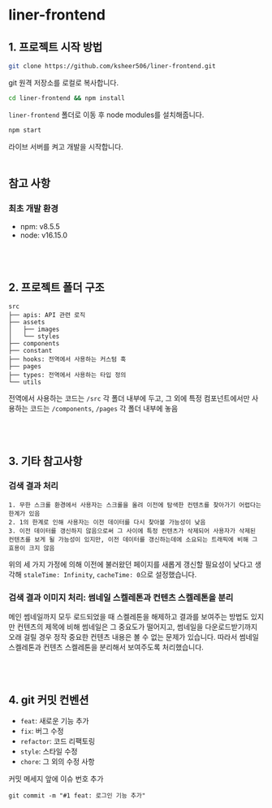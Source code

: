 # liner-frontend

## 1. 프로젝트 시작 방법
```bash
git clone https://github.com/ksheer506/liner-frontend.git
```
git 원격 저장소를 로컬로 복사합니다.

```bash
cd liner-frontend && npm install
```
`liner-frontend` 폴더로 이동 후 node modules를 설치해줍니다.
```bash
npm start
```
라이브 서버를 켜고 개발을 시작합니다.  
<br/>

## 참고 사항
### 최초 개발 환경
- npm: v8.5.5
- node: v16.15.0

<br/><br/>

## 2. 프로젝트 폴더 구조
```
src
├── apis: API 관련 로직
├── assets
│   ├── images
│   └── styles
├── components
├── constant
├── hooks: 전역에서 사용하는 커스텀 훅
├── pages
├── types: 전역에서 사용하는 타입 정의
└── utils
```
전역에서 사용하는 코드는 `/src` 각 폴더 내부에 두고, 그 외에 특정 컴포넌트에서만 사용하는 코드는 `/components`, `/pages` 각 폴더 내부에 놓음

<br/><br/>

## 3. 기타 참고사항
### 검색 결과 처리
```
1. 무한 스크롤 환경에서 사용자는 스크롤을 올려 이전에 탐색한 컨텐츠를 찾아가기 어렵다는 한계가 있음
2. 1의 한계로 인해 사용자는 이전 데이터를 다시 찾아볼 가능성이 낮음
3. 이전 데이터를 갱신하지 않음으로써 그 사이에 특정 컨텐츠가 삭제되어 사용자가 삭제된 컨텐츠를 보게 될 가능성이 있지만, 이전 데이터를 갱신하는데에 소요되는 트래픽에 비해 그 효용이 크지 않음 
```
위의 세 가지 가정에 의해 이전에 불러왔던 페이지를 새롭게 갱신할 필요성이 낮다고 생각해 `staleTime: Infinity`, `cacheTime: 0`으로 설정했습니다.

### 검색 결과 이미지 처리: 썸네일 스켈레톤과 컨텐츠 스켈레톤을 분리
메인 썸네일까지 모두 로드되었을 때 스켈레톤을 해제하고 결과를 보여주는 방법도 있지만 컨텐츠의 제목에 비해 썸네일은 그 중요도가 떨어지고, 썸네일을 다운로드받기까지 오래 걸릴 경우 정작 중요한 컨텐츠 내용은 볼 수 없는 문제가 있습니다. 따라서 썸네일 스켈레톤과 컨텐츠 스켈레톤을 분리해서 보여주도록 처리했습니다. 

<br/><br/>

## 4. git 커밋 컨벤션
- `feat`: 새로운 기능 추가
- `fix`: 버그 수정
- `refactor`: 코드 리팩토링
- `style`: 스타일 수정
- `chore`: 그 외의 수정 사항

커밋 메세지 앞에 이슈 번호 추가
```
git commit -m "#1 feat: 로그인 기능 추가"
```
